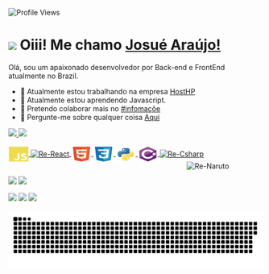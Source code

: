 ![Profile Views](http://estruyf-github.azurewebsites.net/api/VisitorHit?user=josuearaujomoreira&repo=josuearaujomoreira&countColorcountColor)
<h1><img src="https://emojis.slackmojis.com/emojis/images/1531849430/4246/blob-sunglasses.gif?1531849430" width="30"/> Oiii! Me chamo <a a href="https://api.whatsapp.com/send?phone=5594992872426" target="_blank">Josué Araújo!</a></h1>
Olá, sou um apaixonado desenvolvedor por Back-end e FrontEnd atualmente no Brazil.

- 🔭 Atualmente estou trabalhando na empresa [HostHP](https://hosthp.com.br)
- 🌱 Atualmente estou aprendendo Javascript.
- 👯 Pretendo colaborar mais no [#infomaçõe](https://www.youtube.com/channel/UCnQzmUBy_wTG3pP-YVISE_A)
- 💬 Pergunte-me sobre qualquer coisa [Aqui](https://renatoramospro.com.br)

 <div>
 
  <a href="https://github.com/josuearaujomoreira">
  <img height="150em" src="https://github-readme-stats.vercel.app/api?username=josuearaujomoreira&show_icons=true&theme=tokyonight&include_all_commits=true&count_private=true"/>
  <img height="150em" src="https://github-readme-stats.vercel.app/api/top-langs/?username=josuearaujomoreira&layout=compact&langs_count=7&theme=tokyonight"/>
</div>
<div style="display: inline_block"><br>
  <img align="center" alt="Re-Js" height="30" width="40" src="https://raw.githubusercontent.com/devicons/devicon/master/icons/javascript/javascript-plain.svg">
  <img align="center" alt="Re-React" height="30" width="40" src="https://www.php.net/images/logos/new-php-logo.svg">
  <img align="center" alt="Re-HTML" height="30" width="40" src="https://raw.githubusercontent.com/devicons/devicon/master/icons/html5/html5-original.svg">
  <img align="center" alt="Re-CSS" height="30" width="40" src="https://raw.githubusercontent.com/devicons/devicon/master/icons/css3/css3-original.svg">
  <img align="center" alt="Re-Python" height="30" width="40" src="https://raw.githubusercontent.com/devicons/devicon/master/icons/python/python-original.svg">
  <img align="center" alt="Re-Csharp" height="30" width="40" src="https://raw.githubusercontent.com/devicons/devicon/master/icons/csharp/csharp-original.svg">
 <img align="center" alt="Re-Csharp" height="30" width="40" src="https://upload.wikimedia.org/wikipedia/commons/thumb/b/b2/Bootstrap_logo.svg/512px-Bootstrap_logo.svg.png">
  <img align="right" alt="Re-Naruto" width="150" height="100"  src="https://media.giphy.com/media/8MyXEVgue4ucw/giphy.gif">
</div>
  
  ##
 
<div> 
  <a href="https://www.youtube.com/channel/UCnQzmUBy_wTG3pP-YVISE_A?view_as=subscriber" target="_blank"><img src="https://img.shields.io/badge/YouTube-FF0000?style=for-the-badge&logo=youtube&logoColor=white" target="_blank"></a>
  <a href="https://instagram.com/josuenegoplay" target="_blank"><img src="https://img.shields.io/badge/-Instagram-%23E4405F?style=for-the-badge&logo=instagram&logoColor=white" target="_blank"></a>

 <a href="https://discord.com/channels/869635213871955979/869635214513668148" target="_blank"><img src="https://img.shields.io/badge/Discord-7289DA?style=for-the-badge&logo=discord&logoColor=white" target="_blank"></a> 
  <a href = "mailto:josue123201856@gmail.com"><img src="https://img.shields.io/badge/-Gmail-%23333?style=for-the-badge&logo=gmail&logoColor=white" target="_blank"></a>
  <a href="https://www.linkedin.com/in/josu%C3%A9-ara%C3%BAjo-moreira-48b6131b2/" target="_blank"><img src="https://img.shields.io/badge/-LinkedIn-%230077B5?style=for-the-badge&logo=linkedin&logoColor=white" target="_blank"></a> 
 
  ![Snake animation](https://github.com/josuearaujomoreira/josuearaujomoreira/blob/output/github-contribution-grid-snake.svg)
 
</div>
